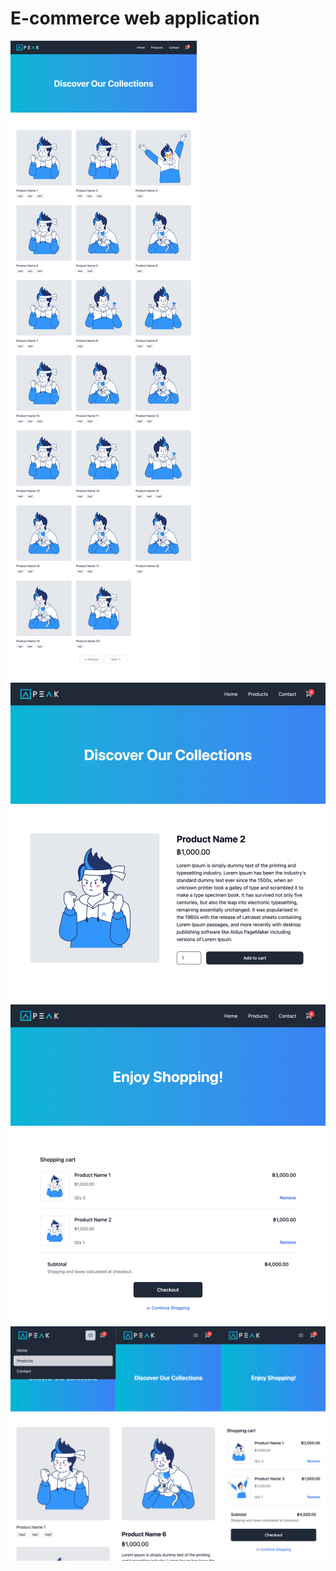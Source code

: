 # E-commerce web application

![App Screenshot](screenshots/screenshot1.png)
![App Screenshot](screenshots/screenshot2.png)
![App Screenshot](screenshots/screenshot3.png)
![App Screenshot](screenshots/screenshot4.png)
